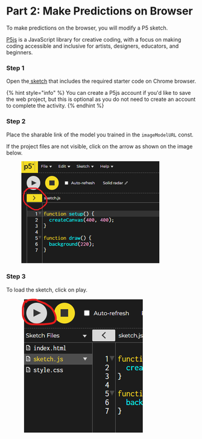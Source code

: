# Part 2: Make Predictions on Browser

To make predictions on the browser, you will modify a P5 sketch. &#x20;

[P5js](https://p5js.org/) is a JavaScript library for creative coding, with a focus on making coding accessible and inclusive for artists, designers, educators, and beginners.  &#x20;

### Step 1

Open the[ ](https://editor.p5js.org/Meghr/sketches/NKWyIJt2I)[sketch](https://editor.p5js.org/Meghr/sketches/NKWyIJt2I) that includes the required starter code on Chrome browser.  &#x20;

{% hint style="info" %}
You can create a P5js account if you'd like to save the web project, but this is optional as you do not need to create an account to complete the activity.
{% endhint %}

### Step 2

Place the sharable link of the model you trained in the `imageModelURL` const. &#x20;

If the project files are not visible, click on the arrow as shown on the image below.&#x20;

<figure><img src="../.gitbook/assets/Step 2 - pic 1.png" alt=""><figcaption></figcaption></figure>

### Step 3

To load the sketch, click on play.

<figure><img src="../.gitbook/assets/Step 2 - pic 2.png" alt=""><figcaption></figcaption></figure>

